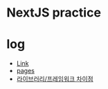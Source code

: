 # NextJS practice

# log

- <a href="https://github.com/leesaewa/nextjs-practice/blob/main/study/221121.md#a-%ED%83%9C%EA%B7%B8%EB%A5%BC-%EC%82%AC%EC%9A%A9%ED%95%98%EB%A9%B4-%EC%95%88-%EB%90%98%EB%8A%94-%EC%9D%B4%EC%9C%A0">Link</a>
- <a href="https://github.com/leesaewa/nextjs-practice/blob/main/study/221121.md#pages">pages</a>
- <a href="https://github.com/leesaewa/nextjs-practice/blob/main/study/221121.md#library%EC%99%80-framework%EC%9D%98-%EC%B0%A8%EC%9D%B4%EC%A0%90">라이브러리/프레임워크 차이점</a>
